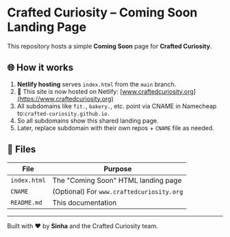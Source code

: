 # Crafted Curiosity – Coming Soon Landing Page

This repository hosts a simple **Coming Soon** page for **Crafted Curiosity**.

## 🌐 How it works

1. **Netlify hosting** serves `index.html` from the `main` branch.
2. 🚀 This site is now hosted on Netlify: [www.craftedcuriosity.org](https://www.craftedcuriosity.org)
3. All subdomains like `fit.`, `bakery.`, etc. point via CNAME in Namecheap to:`crafted-curiosity.github.io.`
4. So all subdomains show this shared landing page.
5. Later, replace subdomain with their own repos + `CNAME` file as needed.

## 📁 Files

| File        | Purpose                                  |
|-------------|------------------------------------------|
| `index.html` | The "Coming Soon" HTML landing page      |
| `CNAME`     | (Optional) For `www.craftedcuriosity.org` |
| `README.md` | This documentation                        |

---

Built with ❤️ by **Sinha** and the Crafted Curiosity team.

